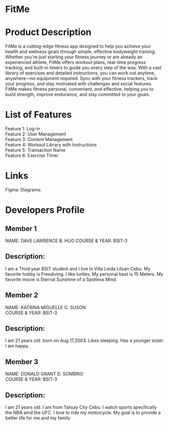 # FitMe

# Product Description
FitMe is a cutting-edge fitness app designed to help you achieve your health and wellness goals through simple, effective bodyweight training. Whether you're just starting your fitness journey or are already an experienced athlete, FitMe offers workout plans, real-time progress tracking, and built-in timers to guide you every step of the way. With a vast library of exercises and detailed instructions, you can work out anytime, anywhere—no equipment required. Sync with your fitness trackers, track your progress, and stay motivated with challenges and social features. FitMe makes fitness personal, convenient, and effective, helping you to build strength, improve endurance, and stay committed to your goals.
    
# List of Features
Feature 1: Log-in  
Feature 2: User Management  
Feature 3: Content Management  
Feature 4: Workout Library with Instructions  
Feature 5: Transaction Name  
Feature 6: Exercise Timer  

# Links
Figma: 
Diagrams:

# Developers Profile

## Member 1
NAME: DAVE LAWRENCE B. HUG 
COURSE & YEAR: BSIT-3 

## Description:
I am a Third year BSIT student and I live in Villa Leida Liloan Cebu. 
My favorite hobby is Freediving. I like turtles. My personal best is 15 Meters.
My favorite movie is Eternal Sunshine of a Spotless Mind.

## Member 2
 NAME: KATRINA MIGUELLE G. SUSON  
 COURSE & YEAR: BSIT-3

## Description:
I am 21 years old. born on Aug 17,2003. Likes sleeping. Has a younger sister. I am happy.

## Member 3  
NAME: DONALD GRANT D. SOMBRIO  
COURSE & YEAR: BSIT-3

## Description:  
I am 21 years old. I am from Talisay City Cebu. I watch sports specifically the NBA amd the UFC. I love to ride my motorcycle. My goal is to provide a better life for me and my family 
